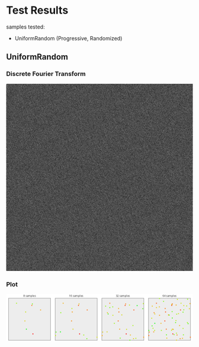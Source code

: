 # Test Results
 samples tested:
* UniformRandom (Progressive, Randomized)
## UniformRandom
### Discrete Fourier Transform
![UniformRandom](../../../_2d/samples/uniform_random/DFT_UniformRandom.png)  
### Plot
![UniformRandom](../../../_2d/samples/uniform_random/MakePlot_UniformRandom.png)  
